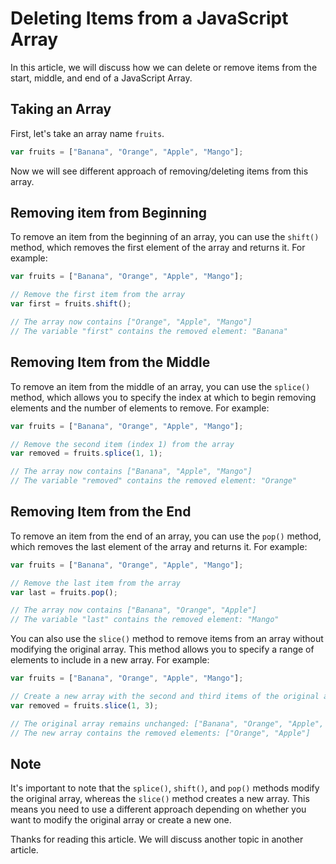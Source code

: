 # Deleting Items from a JavaScript Array

In this article, we will discuss how we can delete or remove items from the start, middle, and end of a JavaScript Array.

## Taking an Array

First, let's take an array name `fruits`.

```javascript
var fruits = ["Banana", "Orange", "Apple", "Mango"];
```

Now we will see different approach of removing/deleting items from this array.

## Removing item from Beginning

To remove an item from the beginning of an array, you can use the `shift()` method, which removes the first element of the array and returns it. For example:

```javascript
var fruits = ["Banana", "Orange", "Apple", "Mango"];

// Remove the first item from the array
var first = fruits.shift();

// The array now contains ["Orange", "Apple", "Mango"]
// The variable "first" contains the removed element: "Banana"
```

## Removing Item from the Middle

To remove an item from the middle of an array, you can use the `splice()` method, which allows you to specify the index at which to begin removing elements and the number of elements to remove. For example:

```javascript
var fruits = ["Banana", "Orange", "Apple", "Mango"];

// Remove the second item (index 1) from the array
var removed = fruits.splice(1, 1);

// The array now contains ["Banana", "Apple", "Mango"]
// The variable "removed" contains the removed element: "Orange"
```

## Removing Item from the End

To remove an item from the end of an array, you can use the `pop()` method, which removes the last element of the array and returns it. For example:

```javascript
var fruits = ["Banana", "Orange", "Apple", "Mango"];

// Remove the last item from the array
var last = fruits.pop();

// The array now contains ["Banana", "Orange", "Apple"]
// The variable "last" contains the removed element: "Mango"
```

You can also use the `slice()` method to remove items from an array without modifying the original array. This method allows you to specify a range of elements to include in a new array. For example:

```javascript
var fruits = ["Banana", "Orange", "Apple", "Mango"];

// Create a new array with the second and third items of the original array
var removed = fruits.slice(1, 3);

// The original array remains unchanged: ["Banana", "Orange", "Apple", "Mango"]
// The new array contains the removed elements: ["Orange", "Apple"]
```

## Note

It's important to note that the `splice()`, `shift()`, and `pop()` methods modify the original array, whereas the `slice()` method creates a new array. This means you need to use a different approach depending on whether you want to modify the original array or create a new one.

Thanks for reading this article. We will discuss another topic in another article.